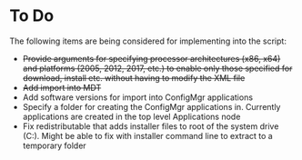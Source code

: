 # To Do
The following items are being considered for implementing into the script:

* ~~Provide arguments for specifying processor architectures (x86, x64) and platforms (2005, 2012, 2017, etc.) to enable only those specified for download, install etc. without having to modify the XML file~~
* ~~Add import into MDT~~
* Add software versions for import into ConfigMgr applications
* Specify a folder for creating the ConfigMgr applications in. Currently applications are created in the top level Applications node
* Fix redistributable that adds installer files to root of the system drive (C:). Might be able to fix with installer command line to extract to a temporary folder
